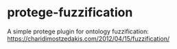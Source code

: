 # protege-fuzzification

A simple protege plugin for ontology fuzzification: https://charidimostzedakis.com/2012/04/15/fuzzification/
